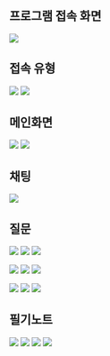 ## 프로그램 접속 화면
<image src="접속유형선택.png"></impage>

## 접속 유형
<image src="접속유형_교수.png"></impage>
<image src=".접속유형_학생.png"></impage>
## 메인화면
<image src="메인_교수.png"></impage>
<image src="메인_학생.png"></impage>
## 채팅
<image src="채팅.png"></impage>
## 질문
<image src="질문_OX설정.png"></impage>
<image src="질문_OX.png"></impage>
<image src="질문_OX결과.png"></impage></br>

<image src="질문_다지선다설정.png"></impage>
<image src="질문_다지선다.png"></impage>
<image src="질문_다지선다결과.png"></impage></br>

<image src="질문_객관식설정.png"></impage>
<image src="질문_객관식.png"></impage>
<image src="질문_객관식결과.png"></impage></br>

## 필기노트
<image src="필기노트.png"></impage>
<image src="필기노트_색지정.png"></impage>
<image src="필기노트_구글연동.png"></impage>
<image src="필기노트_구글연동결과.png"></impage>
